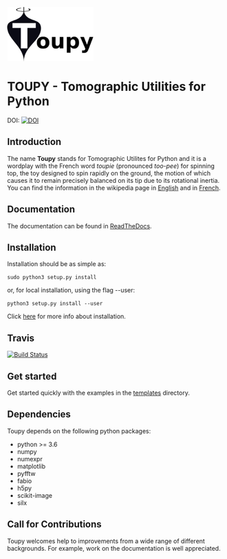 <img src="resources/toupy_logo.png" alt="toupy" width="200"> 

TOUPY - Tomographic Utilities for Python
========================================
DOI: [![DOI](https://zenodo.org/badge/196718112.svg)](https://zenodo.org/badge/latestdoi/196718112)

Introduction
------------

The name **Toupy** stands for Tomographic Utilites for Python and it is a wordplay with the French 
word *toupie* (pronounced *too-pee*)  for spinning top, the toy designed to spin rapidly on the ground, the motion of 
which causes it to remain precisely balanced on its tip due to its rotational inertia. 
You can find the information in the wikipedia page in [English](https://en.wikipedia.org/wiki/Top) and in [French](https://fr.wikipedia.org/wiki/Toupie_(jouet)).

Documentation
-------------

The documentation can be found in [ReadTheDocs](https://toupy.readthedocs.io/en/latest/).

Installation
------------

Installation should be as simple as:

    sudo python3 setup.py install

or, for local installation, using the flag --user:

    python3 setup.py install --user
    
Click [here](https://toupy.readthedocs.io/en/latest/installing.html) for more info about installation.

Travis
------
[![Build Status](https://travis-ci.org/jcesardasilva/toupy.svg?branch=master)](https://travis-ci.org/jcesardasilva/toupy)

Get started
-----------

Get started quickly with the examples in the [templates](https://github.com/jcesardasilva/toupy/tree/master/templates) directory.


Dependencies
------------

Toupy depends on the following python packages:

* python >= 3.6
* numpy
* numexpr
* matplotlib
* pyfftw
* fabio
* h5py
* scikit-image
* silx

Call for Contributions
----------------------

Toupy welcomes help to improvements from a wide range of different backgrounds.
For example, work on the documentation is well appreciated.
